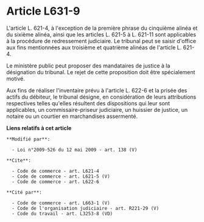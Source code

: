 # Article L631-9

L'article L. 621-4, à l'exception de la première phrase du cinquième alinéa et du sixième alinéa, ainsi que les articles L.
621-5 à L. 621-11 sont applicables à la procédure de redressement judiciaire. Le tribunal peut se saisir d'office aux fins
mentionnées aux troisième et quatrième alinéas de l'article L. 621-4. 

Le ministère public peut proposer des mandataires de justice à la désignation du tribunal. Le rejet de cette proposition doit
être spécialement motivé. 

Aux fins de réaliser l'inventaire prévu à l'article L. 622-6 et la prisée des actifs du débiteur, le tribunal désigne, en
considération de leurs attributions respectives telles qu'elles résultent des dispositions qui leur sont applicables, un
commissaire-priseur judiciaire, un huissier de justice, un notaire ou un courtier en marchandises assermenté.

**Liens relatifs à cet article**

	**Modifié par**:

	  - Loi n°2009-526 du 12 mai 2009 - art. 138 (V)

	**Cite**:

	  - Code de commerce - art. L621-4
	  - Code de commerce - art. L621-5 (V)
	  - Code de commerce - art. L622-6

	**Cité par**:

	  - Code de commerce - art. L663-1 (V)
	  - Code de l'organisation judiciaire - art. R221-29 (V)
	  - Code du travail - art. L3253-8 (VD)
